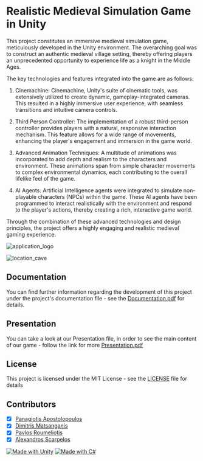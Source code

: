 # Realistic Medieval Simulation Game in Unity

This project constitutes an immersive medieval simulation game, meticulously developed in the Unity environment. The overarching goal was to construct an authentic medieval village setting, thereby offering players an unprecedented opportunity to experience life as a knight in the Middle Ages.

The key technologies and features integrated into the game are as follows:

1. Cinemachine:
Cinemachine, Unity's suite of cinematic tools, was extensively utilized to create dynamic, gameplay-integrated cameras. This resulted in a highly immersive user experience, with seamless transitions and intuitive camera controls.

2. Third Person Controller:
The implementation of a robust third-person controller provides players with a natural, responsive interaction mechanism. This feature allows for a wide range of movements, enhancing the player's engagement and immersion in the game world.

3. Advanced Animation Techniques:
A multitude of animations was incorporated to add depth and realism to the characters and environment. These animations span from simple character movements to complex environmental dynamics, each contributing to the overall lifelike feel of the game.

4. AI Agents:
Artificial Intelligence agents were integrated to simulate non-playable characters (NPCs) within the game. These AI agents have been programmed to interact realistically with the environment and respond to the player's actions, thereby creating a rich, interactive game world.

Through the combination of these advanced technologies and design principles, the project offers a highly engaging and realistic medieval gaming experience.

![application_logo](https://user-images.githubusercontent.com/34712449/120995260-e6b6fc00-c78d-11eb-9e10-820f52049879.png)

![location_cave](https://user-images.githubusercontent.com/34712449/120995411-0b12d880-c78e-11eb-957b-893a2210bd33.png)

## Documentation

You can find further information regarding the development of this project under the project's documentation file - see the [Documentation.pdf](https://github.com/dimitrismatsanganis/3D_Medieval_Game/files/6615718/Documentation.pdf) for details. 

## Presentation

You can take a look at our Presentation file, in order to see the main content of our game - follow the link for more [Presentation.pdf](https://github.com/dimitrismatsanganis/3D_Medieval_Game/files/6615753/Presentation.pdf)

## License

This project is licensed under the MIT License - see the [LICENSE](LICENSE) file for details

## Contributors

- [X] [Panagiotis Apostolopoulos](https://github.com/papost) 
- [X] [Dimitris Matsanganis](https://github.com/dimitrismatsanganis) 
- [X] [Pavlos Roumeliotis](https://github.com/pavlosroumeliotis)
- [X] [Alexandros Scarpelos](https://github.com/alexhsog)

[![Made with Unity](https://img.shields.io/badge/Made%20with-Unity-57C6E1.svg)](https://unity.com/)
[![Made with C#](https://img.shields.io/badge/Made%20with-C%23-239120.svg)](https://docs.microsoft.com/en-us/dotnet/csharp/)
